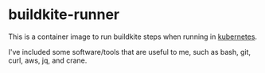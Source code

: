 # buildkite-runner

This is a container image to run buildkite steps when running in [kubernetes](https://github.com/buildkite/agent-stack-k8s).

I've included some software/tools that are useful to me, such as bash, git, curl, aws, jq, and crane.
